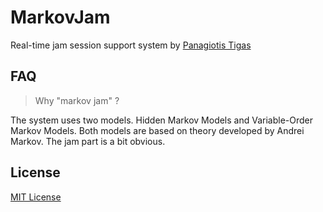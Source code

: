 MarkovJam
===
Real-time jam session support system by [Panagiotis Tigas](http://ptigas.com)

FAQ
---
> Why "markov jam" ?  

The system uses two models. Hidden Markov Models and Variable-Order Markov Models.
Both models are based on theory developed by Andrei Markov. The jam part is a bit obvious.

License
---
[MIT License](http://www.opensource.org/licenses/mit-license.php)
